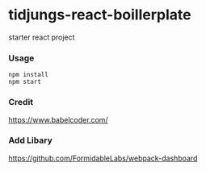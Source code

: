 # tidjungs-react-boillerplate
starter react project

### Usage
```
npm install
npm start
```
### Credit
https://www.babelcoder.com/

### Add Libary
https://github.com/FormidableLabs/webpack-dashboard
